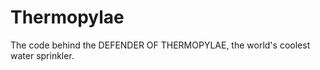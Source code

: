 Thermopylae
===========

The code behind the DEFENDER OF THERMOPYLAE, the world's coolest water sprinkler.
